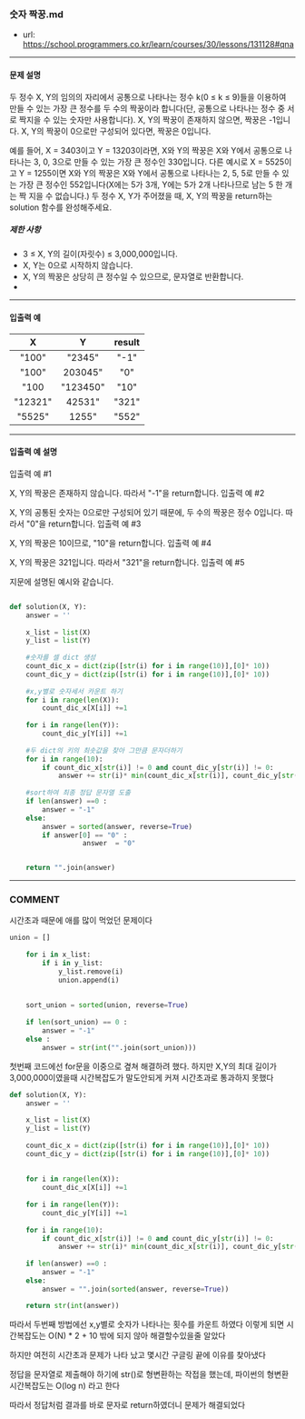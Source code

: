 ### 숫자 짝꿍.md

 - url: https://school.programmers.co.kr/learn/courses/30/lessons/131128#qna
 
 --------
 
#### 문제 설명
두 정수 X, Y의 임의의 자리에서 공통으로 나타나는 정수 k(0 ≤ k ≤ 9)들을 이용하여 만들 수 있는 가장 큰 정수를 두 수의 짝꿍이라 합니다(단, 공통으로 나타나는 정수 중 서로 짝지을 수 있는 숫자만 사용합니다). X, Y의 짝꿍이 존재하지 않으면, 짝꿍은 -1입니다. X, Y의 짝꿍이 0으로만 구성되어 있다면, 짝꿍은 0입니다.

예를 들어, X = 3403이고 Y = 13203이라면, X와 Y의 짝꿍은 X와 Y에서 공통으로 나타나는 3, 0, 3으로 만들 수 있는 가장 큰 정수인 330입니다. 다른 예시로 X = 5525이고 Y = 1255이면 X와 Y의 짝꿍은 X와 Y에서 공통으로 나타나는 2, 5, 5로 만들 수 있는 가장 큰 정수인 552입니다(X에는 5가 3개, Y에는 5가 2개 나타나므로 남는 5 한 개는 짝 지을 수 없습니다.)
두 정수 X, Y가 주어졌을 때, X, Y의 짝꿍을 return하는 solution 함수를 완성해주세요.

##### 제한 사항
 - 3 ≤ X, Y의 길이(자릿수) ≤ 3,000,000입니다.
 - X, Y는 0으로 시작하지 않습니다.
 - X, Y의 짝꿍은 상당히 큰 정수일 수 있으므로, 문자열로 반환합니다.
 - 
--------
 
#### 입출력 예
|X|Y|result|
|:---:|:---:|:---:|
|"100"|"2345"|"-1"|
|"100"|203045"|"0"|
|"100|"123450"|"10"|
|"12321"|42531"|"321"|
|"5525"|1255"|"552"|
 
--------

#### 입출력 예 설명
입출력 예 #1

X, Y의 짝꿍은 존재하지 않습니다. 따라서 "-1"을 return합니다.
입출력 예 #2

X, Y의 공통된 숫자는 0으로만 구성되어 있기 때문에, 두 수의 짝꿍은 정수 0입니다. 따라서 "0"을 return합니다.
입출력 예 #3

X, Y의 짝꿍은 10이므로, "10"을 return합니다.
입출력 예 #4

X, Y의 짝꿍은 321입니다. 따라서 "321"을 return합니다.
입출력 예 #5

지문에 설명된 예시와 같습니다.

```python

def solution(X, Y):
    answer = ''
    
    x_list = list(X)
    y_list = list(Y)
    
    #숫자를 셀 dict 생성
    count_dic_x = dict(zip([str(i) for i in range(10)],[0]* 10))
    count_dic_y = dict(zip([str(i) for i in range(10)],[0]* 10))
    
    #x,y별로 숫자세서 카운트 하기
    for i in range(len(X)):
        count_dic_x[X[i]] +=1
        
    for i in range(len(Y)):
        count_dic_y[Y[i]] +=1
    
    #두 dict의 키의 최솟값을 찾아 그만큼 문자더하기
    for i in range(10):
        if count_dic_x[str(i)] != 0 and count_dic_y[str(i)] != 0:
            answer += str(i)* min(count_dic_x[str(i)], count_dic_y[str(i)])
    
    #sort하여 최종 정답 문자열 도출
    if len(answer) ==0 :
        answer = "-1"
    else:
        answer = sorted(answer, reverse=True)
        if answer[0] == "0" :
                  answer  = "0"


    return "".join(answer)


```

------
### COMMENT
시간초과 때문에 애를 많이 먹었던 문제이다


```python
union = []
    
    for i in x_list:
        if i in y_list:
            y_list.remove(i)
            union.append(i)
            
    
    sort_union = sorted(union, reverse=True)
    
    if len(sort_union) == 0 :
        answer = "-1"
    else :
        answer = str(int("".join(sort_union)))

```
첫번째 코드에선 for문을 이중으로 곂쳐 해결하려 했다. 하지만 X,Y의 최대 길이가 3,000,000이였을때 시간복잡도가 말도안되게 커져 시간초과로 통과하지 못했다

```python
def solution(X, Y):
    answer = ''
    
    x_list = list(X)
    y_list = list(Y)
    
    count_dic_x = dict(zip([str(i) for i in range(10)],[0]* 10))
    count_dic_y = dict(zip([str(i) for i in range(10)],[0]* 10))
    
    
    for i in range(len(X)):
        count_dic_x[X[i]] +=1
        
    for i in range(len(Y)):
        count_dic_y[Y[i]] +=1
    
    for i in range(10):
        if count_dic_x[str(i)] != 0 and count_dic_y[str(i)] != 0:
            answer += str(i)* min(count_dic_x[str(i)], count_dic_y[str(i)])
    
    if len(answer) ==0 :
        answer = "-1"
    else:
        answer = "".join(sorted(answer, reverse=True))

    return str(int(answer))


```

따라서 두번째 방법에선 x,y별로 숫자가 나타나는 횟수를 카운트 하였다 이렇게 되면 시간복잡도는 O(N) * 2 + 10 밖에 되지 않아 해결할수있을줄 알았다

하지만 여전히 시간초과 문제가 나타 났고 몇시간 구글링 끝에 이유를 찾아냈다

정답을 문자열로 제출해야 하기에 str()로 형변환하는 작접을 했는데, 파이썬의 형변환 시간복잡도는 O(log n) 라고 한다


따라서 정답처럼 결과를 바로 문자로 return하였더니 문제가 해결되었다


